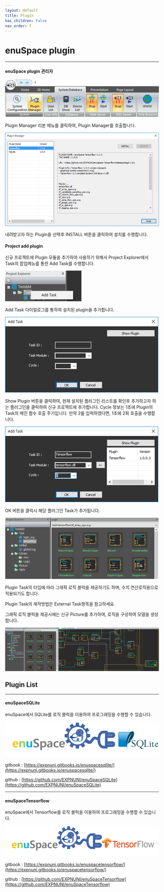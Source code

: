 ```yaml
---
layout: default
title: Plugin
has_children: False
nav_order: f
---
```





# **enuSpace plugin**

---

#### enuSpace plugin 관리자

![](./assets/plugin/plugin_ribbon.png)

Plugin Manager 리본 메뉴를 클릭하여, Plugin Manager를 호출합니다.

![](./assets/plugin/plugin_manager.png)

내려받고자 하는 Plugin을 선택후 INSTALL 버튼을 클릭하여 설치를 수행합니다.

#### Project add plugin

신규 프로젝트에 Plugin 모듈을 추가하여 사용하기 위해서 Project Explorer에서 Task의 팝업메뉴를 통한 Add Task를 수행합니다.

![](./assets/plugin/popup_addtask.png)

Add Task 다이얼로그를 통하여 설치된 plugin을 추가합니다.

![](./assets/plugin/addtask.png)

Show Plugin 버튼을 클릭하여, 현재 설치된 플러그인 리스트를 확인후 추가하고자 하는 플러그인을 클릭하여 신규 프로젝트에 추가합니다. Cycle 정보는 1초에 Plugin의 Task의 메인 함수 호출 주기입니다. 만약 2를 입력하였다면, 1초에 2회 호출을 수행합니다.

![](./assets/plugin/addtask_plugin.png)

OK 버튼을 클릭시 해당 플러그인 Task가 추가됩니다.

![](./assets/plugin/load_plugin.png)

Plugin Task의 타입에 따라 그래픽 로직 블럭을 제공하기도 하며, 수치 연산로직용으로 적용되기도 합니다.

Plugin Task의 제작방법은 External Task항목을 참고하세요.

그래픽 로직 블럭을 제공시에는 신규 Picture를 추가하여, 로직을 구성하여 모델을 생성합니다.

![](./assets/plugin/plugin_sample.png)

## Plugin List

---

#### enuSpaceSQLite

enuSpace에서 SQLite를 로직 블럭을 이용하여 프로그래밍을 수행할 수 있습니다.

![](./assets/plugin/enuSpaceSqlite.png)

gitbook : [https://expnuni.gitbooks.io/enuspacesqlite/](https://expnuni.gitbooks.io/enuspacesqlite/)

github : [https://github.com/EXPNUNI/enuSpaceSQLite](https://github.com/EXPNUNI/enuSpaceSQLite)

---

#### enuSpaceTensorflow

enuSpace에서 Tensorflow를 로직 블럭을 이용하여 프로그래밍을 수행할 수 있습니다.

![](./assets/plugin/enuSpaceTensorflow.png)

gitbook : [https://expnuni.gitbooks.io/enuspacetensorflow/](https://expnuni.gitbooks.io/enuspacetensorflow/)

github : [https://github.com/EXPNUNI/enuSpaceTensorflow](https://github.com/EXPNUNI/enuSpaceTensorflow)

#### 




